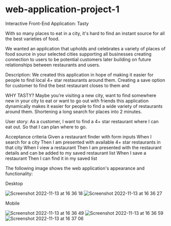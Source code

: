 # web-application-project-1

Interactive Front-End Application: Tasty 

With so many places to eat in a city, it's hard to find an instant source for all the best varieties of food.

We wanted an application that upholds and celebrates a variety of places of food source in your selected cities supporting all businesses creating connection to users to be potential customers later building on future relationships between restaurants and users.

Description:
We created this application in hope of making it easier for people to find local 4+ star restaurants around them. Creating a save option for customer to find the best restaurant closes to them and

WHY TASTY?
Maybe you’re visiting a new city, want to find somewhere new in your city to eat or want to go out with friends this application dynamically makes it easier for people to find a wide variety of restaurants around them. Shortening a long search for places into 2 minutes. 

User story:
As a customer, I want to find a 4+ star restaurant where I can eat out. So that I can plan where to go. 

Acceptance criteria
Given a restaurant finder with form inputs
When I search for a city
Then I am presented with available 4+ star restaurants in that city
When I view a restaurant 
Then I am presented with the restaurant details and can be added to my saved restaurant list
When I save a restaurant 
Then I can find it in my saved list

The following image shows the web application's appearance and functionality:

Desktop 

![Screenshot 2022-11-13 at 16 36 18](https://user-images.githubusercontent.com/113905067/201533072-008bf867-6be9-43f8-a8c8-f40d7fccfe92.png)
![Screenshot 2022-11-13 at 16 36 27](https://user-images.githubusercontent.com/113905067/201533108-e693f9f7-e130-43e6-99a0-588085c02611.png)

Mobile 

![Screenshot 2022-11-13 at 16 36 49](https://user-images.githubusercontent.com/113905067/201533118-1e8520ed-dde7-4695-bcbc-9159485fc29d.png)
![Screenshot 2022-11-13 at 16 36 59](https://user-images.githubusercontent.com/113905067/201533122-9ae18db5-6401-4822-9d6d-bf0745a79938.png)
![Screenshot 2022-11-13 at 16 37 06](https://user-images.githubusercontent.com/113905067/201533127-08a8c821-7698-40a4-b200-b45f0b5e24c9.png)
